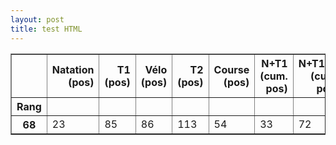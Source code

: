 ```yaml
---
layout: post
title: test HTML
---
```

<table border="1" class="dataframe">
  <thead>
    <tr style="text-align: right;">
      <th></th>
      <th>Natation (pos)</th>
      <th>T1 (pos)</th>
      <th>Vélo (pos)</th>
      <th>T2 (pos)</th>
      <th>Course (pos)</th>
      <th>N+T1 (cum. pos)</th>
      <th>N+T1+V (cum. pos)</th>
      <th>N+T1+V+T2 (cum. pos)</th>
      <th>Natation (AVG km/h)</th>
      <th>Vélo (AVG km/h)</th>
      <th>Course (AVG km/h)</th>
      <th>Rang final</th>
      <th>Gap 1</th>
      <th>Gap 2</th>
      <th>Gap 3</th>
      <th>Gap 4</th>
    </tr>
    <tr>
      <th>Rang</th>
      <th></th>
      <th></th>
      <th></th>
      <th></th>
      <th></th>
      <th></th>
      <th></th>
      <th></th>
      <th></th>
      <th></th>
      <th></th>
      <th></th>
      <th></th>
      <th></th>
      <th></th>
      <th></th>
    </tr>
  </thead>
  <tbody>
    <tr>
      <th>68</th>
      <td>23</td>
      <td>85</td>
      <td>86</td>
      <td>113</td>
      <td>54</td>
      <td>33</td>
      <td>72</td>
      <td>72</td>
      <td>3.5</td>
      <td>20.1</td>
      <td>13.2</td>
      <td>68</td>
      <td>10</td>
      <td>39</td>
      <td>0</td>
      <td>-4</td>
    </tr>
  </tbody>
</table>
